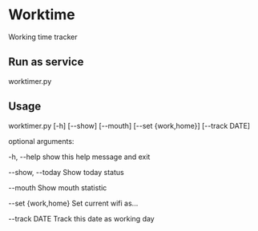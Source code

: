 # Worktime
Working time tracker

## Run as service
worktimer.py

## Usage
worktimer.py [-h] [--show] [--mouth] [--set {work,home}]
                    [--track DATE]

optional arguments:

  -h, --help         show this help message and exit
  
  --show, --today    Show today status
  
  --mouth            Show mouth statistic
  
  --set {work,home}  Set current wifi as...
  
  --track DATE      Track this date as working day
